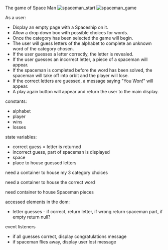 The game of Space Man
![spaceman_start](https://user-images.githubusercontent.com/128996101/234357240-3e2c1193-22e2-421a-af30-a9d564ccab1d.jpg)
![spaceman_game](https://user-images.githubusercontent.com/128996101/234357262-7213efc6-8779-490b-9d0f-5a68940d8969.jpg)

As a user: 
  - Display an empty page with a Spaceship on it.
  - Allow a drop down box with possible choices for words.
  - Once the category has been selected the game will begin. 
  - The user will guess letters of the alphabet to complete an
    unknown word of the category chosen. 
  - If the user guesses a letter correctly, the letter is 
    revealed.
  - If the user guesses an incorrect letter, a piece of a spaceman
    will appear. 
  - If the spaceman is completed before the word has been solved,
    the spaceman will take off into orbit and the player will lose. 
  - If the correct letters are guessed, a message saying "You 
    Won!" will appear.
  - A play again button will appear and return the user to the
    main display.
  

constants:
- alphabet
- player
- wins
- losses


state variables:
- correct guess = letter is returned
- incorrect guess, part of spaceman is displayed
- space 
- place to house guessed letters

need a container to house my 3 category choices

need a container to house the correct word

need container to house Spaceman pieces

accessed elements in the dom: 
- letter guesses - if correct, return letter, if wrong
  return spaceman part, if empty return null?

event listeners 
- if all guesses correct, display congratulations message
- if spaceman flies away, display user lost message 
